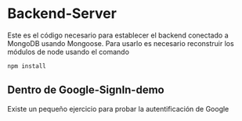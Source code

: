 # Backend-Server

Este es el código necesario para establecer el backend
conectado a MongoDB usando Mongoose.
Para usarlo es necesario reconstruir los módulos 
de node usando el comando

```
npm install 
```

## Dentro de Google-SignIn-demo

Existe un pequeño ejercicio para probar la
autentificación de Google 